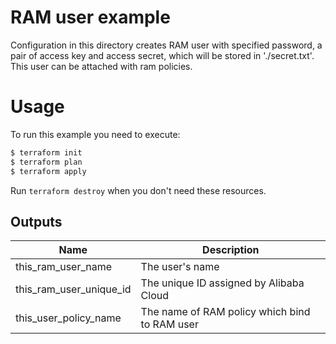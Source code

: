 # RAM user example

Configuration in this directory creates RAM user with specified password, a pair of access key and access secret, which will be stored in './secret.txt'. This user can be attached with ram policies.

# Usage

To run this example you need to execute:

```bash
$ terraform init
$ terraform plan
$ terraform apply
```

Run `terraform destroy` when you don't need these resources.

<!-- BEGINNING OF PRE-COMMIT-TERRAFORM DOCS HOOK -->

## Outputs
| Name | Description |
|------|-------------|
| this_ram_user_name | The user's name |
| this_ram_user_unique_id | The unique ID assigned by Alibaba Cloud |
| this_user_policy_name | The name of RAM policy which bind to RAM user |

<!-- END OF PRE-COMMIT-TERRAFORM DOCS HOOK -->

